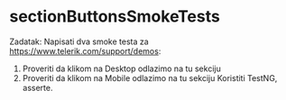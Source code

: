 # sectionButtonsSmokeTests

Zadatak:
Napisati dva smoke testa za https://www.telerik.com/support/demos:
1. Proveriti da klikom na Desktop odlazimo na tu sekciju
2. Proveriti da klikom na Mobile odlazimo na tu sekciju
Koristiti TestNG, asserte.
